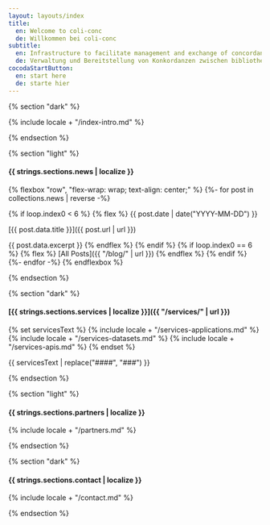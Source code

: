 ```yaml
---
layout: layouts/index
title:
  en: Welcome to coli-conc
  de: Willkommen bei coli-conc
subtitle:
  en: Infrastructure to facilitate management and exchange of concordances between library knowledge organization systems
  de: Verwaltung und Bereitstellung von Konkordanzen zwischen bibliothekarischen Wissensorganisationsystemen
cocodaStartButton:
  en: start here
  de: starte hier
---
```


{% section "dark" %}

{% include locale + "/index-intro.md" %}

{% endsection %}

{% section "light" %}

#### {{ strings.sections.news | localize }}
{% flexbox "row", "flex-wrap: wrap; text-align: center;" %}
{%- for post in collections.news | reverse -%}
  <!-- Show 6 latest news. -->
  {% if loop.index0 < 6 %}
  {% flex %}
  {{ post.date | date("YYYY-MM-DD") }}

  [{{ post.data.title }}]({{ post.url | url }})

  {{ post.data.excerpt }}
  {% endflex %}
  {% endif %}
  {% if loop.index0 == 6 %}
  {% flex %}
  [All Posts]({{ "/blog/" | url }})
  {% endflex %}
  {% endif %}
{%- endfor -%}
{% endflexbox %}

{% endsection %}

{% section "dark" %}

#### [{{ strings.sections.services | localize }}]({{ "/services/" | url }})

{% set servicesText %}
{% include locale + "/services-applications.md" %}
{% include locale + "/services-datasets.md" %}
{% include locale + "/services-apis.md" %}
{% endset %}

{{ servicesText | replace("####", "###") }}

{% endsection %}

{% section "light" %}

#### {{ strings.sections.partners | localize }}

{% include locale + "/partners.md" %}

{% endsection %}

{% section "dark" %}

#### {{ strings.sections.contact | localize }}

{% include locale + "/contact.md" %}

{% endsection %}
